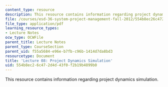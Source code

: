 ```yaml
---
content_type: resource
description: This resource contains information regarding project dynamics simulation.
file: /courses/esd-36-system-project-management-fall-2012/554b8ec26c472d4d43f0f2b19b4899b0_MITESD_36F12_Lec08.pdf
file_type: application/pdf
learning_resource_types:
- Lecture Notes
ocw_type: OCWFile
parent_title: Lecture Notes
parent_type: CourseSection
parent_uid: f55a5684-e96e-b7fb-c96b-1414d7da8bd3
resourcetype: Document
title: 'Lecture 08: Project Dynamics Simulation'
uid: 554b8ec2-6c47-2d4d-43f0-f2b19b4899b0
---
```

This resource contains information regarding project dynamics simulation.


